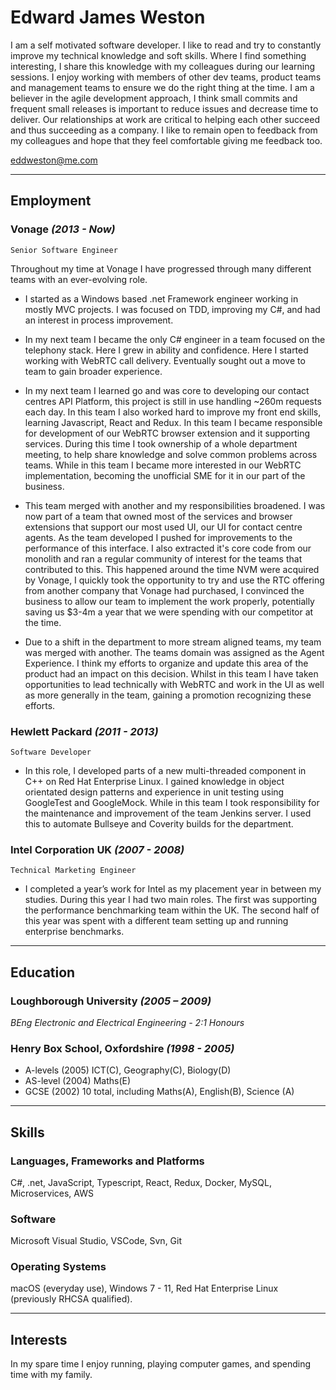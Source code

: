 # Edward James Weston
I am a self motivated software developer. I like to read and try to constantly improve my technical knowledge and soft skills. Where I find something interesting, I share this knowledge with my colleagues during our learning sessions. I enjoy working with members of other dev teams, product teams and management teams to ensure we do the right thing at the time. I am a believer in the agile development approach, I think small commits and frequent small releases is important to reduce issues and decrease time to deliver. Our relationships at work are critical to helping each other succeed and thus succeeding as a company. I like to remain open to feedback from my colleagues and hope that they feel comfortable giving me feedback too.

<div id="webaddress">
<a href="mailto:eddweston@me.com">eddweston@me.com</a>
</div>
<hr/>

## Employment

### Vonage _(2013 - Now)_
 
 `Senior Software Engineer`

Throughout my time at Vonage I have progressed through many different teams with an ever-evolving role. 

- I started as a Windows based .net Framework engineer working in mostly MVC projects. I was focused on TDD, improving my C#, and had an interest in process improvement.

- In my next team I became the only C# engineer in a team focused on the telephony stack. Here I grew in ability and confidence. Here I started working with WebRTC call delivery. Eventually sought out a move to team to gain broader experience. 

- In my next team I learned go and was core to developing our contact centres API Platform, this project is still in use handling ~260m requests each day. In this team I also worked hard to improve my front end skills, learning Javascript, React and Redux. In this team I became responsible for development of our WebRTC browser extension and it supporting services. During this time I took ownership of a whole department meeting, to help share knowledge and solve common problems across teams. While in this team I became more interested in our WebRTC implementation, becoming the unofficial SME for it in our part of the business.

- This team merged with another and my responsibilities broadened. I was now part of a team that owned most of the services and browser extensions that support our most used UI, our UI for contact centre agents. As the team developed I pushed for improvements to the performance of this interface. I also extracted it's core code from our monolith and ran a regular community of interest for the teams that contributed to this. This happened around the time NVM were acquired by Vonage, I quickly took the opportunity to try and use the RTC offering from another company that Vonage had purchased, I convinced the business to allow our team to implement the work properly, potentially saving us $3-4m a year that we were spending with our competitor at the time.

- Due to a shift in the department to more stream aligned teams, my team was merged with another. The teams domain was assigned as the Agent Experience. I think my efforts to organize and update this area of the product had an impact on this decision. Whilst in this team I have taken opportunities to lead technically with WebRTC and work in the UI as well as more generally in the team, gaining a promotion recognizing these efforts.


### Hewlett Packard _(2011 - 2013)_

`Software Developer`

- In this role, I developed parts of a new multi-threaded component in C++ on Red Hat Enterprise Linux. I gained knowledge in object orientated design patterns and experience in unit testing using GoogleTest and GoogleMock. While in this team I took responsibility for the maintenance and improvement of the team Jenkins server. I used this to automate Bullseye and Coverity builds for the department.


### Intel Corporation UK _(2007 - 2008)_

`Technical Marketing Engineer`

- I completed a year’s work for Intel as my placement year in between my studies. During this year I had two main roles. The first was supporting the performance benchmarking team within the UK. The second half of this year was spent with a different team setting up and running enterprise benchmarks.

<hr/>

## Education

### Loughborough University _(2005 – 2009)_

_BEng Electronic and Electrical Engineering - 2:1 Honours_


### Henry Box School, Oxfordshire _(1998 - 2005)_
- A-levels (2005) ICT(C), Geography(C), Biology(D)
- AS-level (2004) Maths(E)
- GCSE (2002) 10 total, including Maths(A), English(B), Science (A)

<hr/>

## Skills

### Languages, Frameworks and Platforms
C#, .net, JavaScript, Typescript, React, Redux, Docker, MySQL, Microservices, AWS

### Software
Microsoft Visual Studio, VSCode, Svn, Git

### Operating Systems
macOS (everyday use), Windows 7 - 11, Red Hat Enterprise Linux (previously RHCSA qualified).

<hr/>

## Interests

In my spare time I enjoy running, playing computer games, and spending time with my family.
